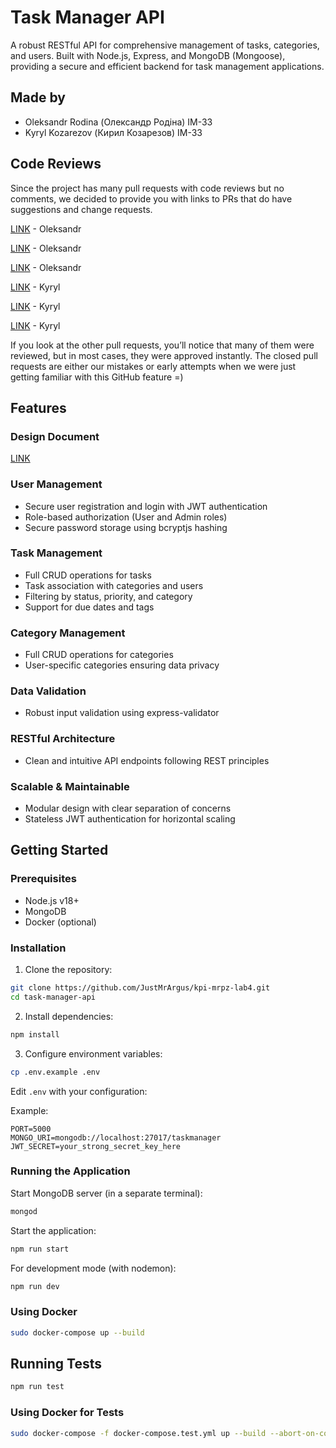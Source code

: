 # Task Manager API

A robust RESTful API for comprehensive management of tasks, categories, and users. Built with Node.js, Express, and MongoDB (Mongoose), providing a secure and efficient backend for task management applications.

## Made by

- Oleksandr Rodina (Олександр Родіна) IM-33
- Kyryl Kozarezov (Кирил Козарезов) IM-33

## Code Reviews

Since the project has many pull requests with code reviews but no comments, we decided to provide you with links to PRs that do have suggestions and change requests.

[LINK](https://github.com/JustMrArgus/kpi-mrpz-lab4/pull/1) - Oleksandr

[LINK](https://github.com/JustMrArgus/kpi-mrpz-lab4/pull/6) - Oleksandr

[LINK](https://github.com/JustMrArgus/kpi-mrpz-lab4/pull/9) - Oleksandr

[LINK](https://github.com/JustMrArgus/kpi-mrpz-lab4/pull/8) - Kyryl

[LINK](https://github.com/JustMrArgus/kpi-mrpz-lab4/pull/17) - Kyryl

[LINK](https://github.com/JustMrArgus/kpi-mrpz-lab4/pull/24) - Kyryl

If you look at the other pull requests, you’ll notice that many of them were reviewed, but in most cases, they were approved instantly.
The closed pull requests are either our mistakes or early attempts when we were just getting familiar with this GitHub feature =)

## Features

### Design Document

[LINK](https://docs.google.com/document/d/1r5xrrpwsCMhqZkDyWCGo4-a4P_WJI_dTbonNYhnqNJo/edit?tab=t.0)

### User Management

- Secure user registration and login with JWT authentication
- Role-based authorization (User and Admin roles)
- Secure password storage using bcryptjs hashing

### Task Management

- Full CRUD operations for tasks
- Task association with categories and users
- Filtering by status, priority, and category
- Support for due dates and tags

### Category Management

- Full CRUD operations for categories
- User-specific categories ensuring data privacy

### Data Validation

- Robust input validation using express-validator

### RESTful Architecture

- Clean and intuitive API endpoints following REST principles

### Scalable & Maintainable

- Modular design with clear separation of concerns
- Stateless JWT authentication for horizontal scaling

## Getting Started

### Prerequisites

- Node.js v18+
- MongoDB
- Docker (optional)

### Installation

1. Clone the repository:

```bash
git clone https://github.com/JustMrArgus/kpi-mrpz-lab4.git
cd task-manager-api
```

2. Install dependencies:

```bash
npm install
```

3. Configure environment variables:

```bash
cp .env.example .env
```

Edit `.env` with your configuration:

Example:

```env
PORT=5000
MONGO_URI=mongodb://localhost:27017/taskmanager
JWT_SECRET=your_strong_secret_key_here
```

### Running the Application

Start MongoDB server (in a separate terminal):

```bash
mongod
```

Start the application:

```bash
npm run start
```

For development mode (with nodemon):

```bash
npm run dev
```

### Using Docker

```bash
sudo docker-compose up --build
```

## Running Tests

```bash
npm run test
```

### Using Docker for Tests

```bash
sudo docker-compose -f docker-compose.test.yml up --build --abort-on-container-exit
```
